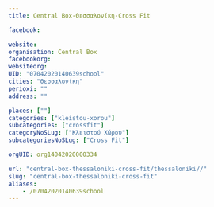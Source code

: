 ```yaml
---
title: Central Box-Θεσσαλονίκη-Cross Fit

facebook:

website:
organisation: Central Box
facebookorg:
websiteorg:
UID: "07042020140639school"
cities: "Θεσσαλονίκη"
perioxi: ""
address: ""

places: [""]
categories: ["kleistou-xorou"]
subcategories: ["crossfit"]
categoryNoSLug: ["Κλειστού Χώρου"]
subcategoriesNoSLug: ["Cross Fit"]

orgUID: org14042020000334

url: "central-box-thessaloniki-cross-fit/thessaloniki//"
slug: "central-box-thessaloniki-cross-fit"
aliases:
    - /07042020140639school
---
```





